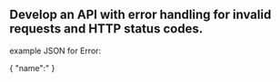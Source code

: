 ## Develop an API with error handling for invalid requests and HTTP status codes.

example JSON for Error: 

{
  "name":"
}
